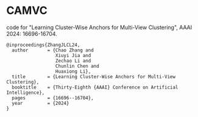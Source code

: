 # CAMVC
code for "Learning Cluster-Wise Anchors for Multi-View Clustering", AAAI 2024: 16696-16704.

````
@inproceedings{ZhangJLCL24,
  author       = {Chao Zhang and
                  Xiuyi Jia and
                  Zechao Li and
                  Chunlin Chen and
                  Huaxiong Li},
  title        = {Learning Cluster-Wise Anchors for Multi-View Clustering},
  booktitle    = {Thirty-Eighth {AAAI} Conference on Artificial Intelligence},
  pages        = {16696--16704},
  year         = {2024}
}
